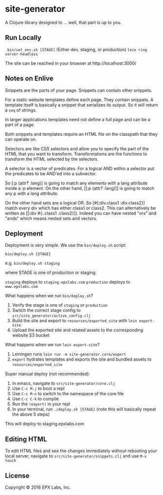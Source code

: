 # site-generator

A Clojure library designed to ... well, that part is up to you.

## Run Locally

` bin/set_env.sh [STAGE]` (Either dev, staging, or production)
`lein ring server-headless`

The site can be reached in your browser at http://localhost:3000/

## Notes on Enlive

Snippets are the parts of your page. Snippets can contain other snippets.

For a static website templates define each page. They contain snippets. A template itself is basically a snippet that serializes its output. So it will return a `seq` of strings.

In larger applications templates need not define a full page and can be a part of a page.

Both snippets and templates require an HTML file on the classpath that they can operate on.

Selectors are like CSS selectors and allow you to specify the part of the HTML that you want to transform. Transformations are the functions to transform the HTML selected by the selectors.


A selector is a vector of predicates. For a logical AND within a selector put the predicates to be AND'ed into a subvector. 

So [:p (attr? :lang)] is going to match any elements with a lang attribute inside a :p element. On the other hand, [[:p (attr? :lang)]] is going to match any p with a lang attribute.

On the other hand sets are a logical OR. So [#{:div.class1 :div.class2}] match every div which has either class1 or class2. This can alternatively be written as [[:div #{:.class1 .class2}]]. Indeed you can have nested "ors" and "ands" which means nested sets and vectors.

## Deployment

Deployment is very simple. We use the `bin/deploy.sh` script:

```
bin/deploy.sh {STAGE}
```

e.g. `bin/deploy.sh staging`

where STAGE is one of production or staging.

`staging` deploys to `staging.epxlabs.com`
`production` deploys to `www.epxlabs.com`

What happens when we run `bin/deploy.sh`?

1. Verify the stage is one of `staging` or `production`
2. Switch the correct stage config to `src/site_generator/active_config.clj`
3. Build the site and export to `resources/exported_site` with `lein export-site`
4. Upload the exported site and related assets to the corresponding website S3 bucket

What happens when we run `lein export-site`?

1. Leiningen runs `lein run -m site-generator.core/export`
2. `export` hydrates templates and exports the site and bundled assets to `resources/exported_site`

Super manual deploy (not recommended):

1. In emacs, navigate to `src/site-generator/core.clj`
2. Use `C-c M-j` to boot a repl
3. Use `C-c M-n` to switch to the namespace of the core file
4. Use `C-c C-k` to compile
5. Run the `(export)` in your repl
6. In your terminal, run `./deploy.sh {STAGE}` (note this will basically repeat the above 5 steps)

This will deploy to staging.epxlabs.com

## Editing HTML

To edit HTML files and see the changes immediately without rebooting your local server, navigate to `src/site-generator/snippets.clj` and use `M-x touch`

## License

Copyright © 2016 EPX Labs, Inc.
